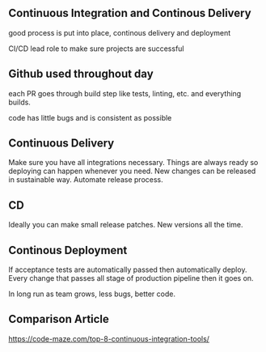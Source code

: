 ## Continuous Integration and Continous Delivery
good process is put into place, continous delivery and deployment

CI/CD
lead role to make sure projects are successful

## Github used throughout day
each PR goes through build step like tests, linting, etc. and everything builds.

code has little bugs and is consistent as possible

## Continuous Delivery
Make sure you have all integrations necessary. Things are always ready so deploying can happen whenever you need.
New changes can be released in sustainable way. Automate release process.

## CD
Ideally you can make small release patches. New versions all the time.

## Continous Deployment
If acceptance tests are automatically passed then automatically deploy. Every change that passes all stage of production pipeline then it goes on.

In long run as team grows, less bugs, better code.

## Comparison Article

https://code-maze.com/top-8-continuous-integration-tools/

